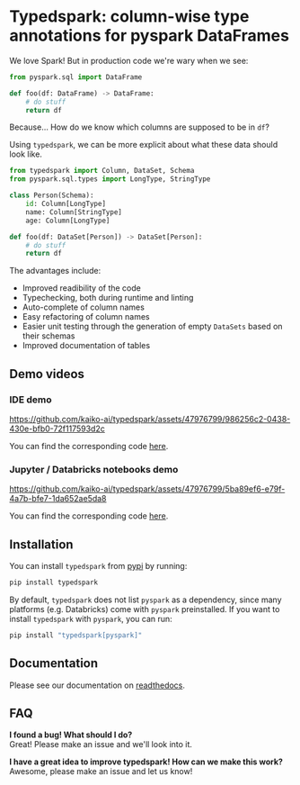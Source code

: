 # Typedspark: column-wise type annotations for pyspark DataFrames

We love Spark! But in production code we're wary when we see:

```python
from pyspark.sql import DataFrame

def foo(df: DataFrame) -> DataFrame:
    # do stuff
    return df
```

Because… How do we know which columns are supposed to be in ``df``?

Using ``typedspark``, we can be more explicit about what these data should look like.

```python
from typedspark import Column, DataSet, Schema
from pyspark.sql.types import LongType, StringType

class Person(Schema):
    id: Column[LongType]
    name: Column[StringType]
    age: Column[LongType]

def foo(df: DataSet[Person]) -> DataSet[Person]:
    # do stuff
    return df
```
The advantages include:

* Improved readibility of the code
* Typechecking, both during runtime and linting
* Auto-complete of column names
* Easy refactoring of column names
* Easier unit testing through the generation of empty ``DataSets`` based on their schemas
* Improved documentation of tables

## Demo videos

### IDE demo

https://github.com/kaiko-ai/typedspark/assets/47976799/986256c2-0438-430e-bfb0-72f117593d2c

You can find the corresponding code [here](docs/videos/ide.ipynb).

### Jupyter / Databricks notebooks demo

https://github.com/kaiko-ai/typedspark/assets/47976799/5ba89ef6-e79f-4a7b-bfe7-1da652ae5da8

You can find the corresponding code [here](docs/videos/notebook.ipynb).

## Installation

You can install ``typedspark`` from [pypi](https://pypi.org/project/typedspark/) by running:

```bash
pip install typedspark
```
By default, ``typedspark`` does not list ``pyspark`` as a dependency, since many platforms (e.g. Databricks) come with ``pyspark`` preinstalled.  If you want to install ``typedspark`` with ``pyspark``, you can run:

```bash
pip install "typedspark[pyspark]"
```

## Documentation
Please see our documentation on [readthedocs](https://typedspark.readthedocs.io/en/latest/index.html).

## FAQ

**I found a bug! What should I do?**</br>
Great! Please make an issue and we'll look into it.

**I have a great idea to improve typedspark! How can we make this work?**</br>
Awesome, please make an issue and let us know!
